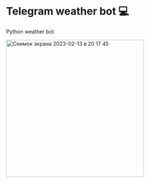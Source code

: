 # Telegram weather bot 💻
Python weather bot

<img width="374" alt="Снимок экрана 2023-02-13 в 20 17 45" src="https://user-images.githubusercontent.com/125242732/218497336-9068d219-76ac-47a8-9f93-0e5c9e1ef166.png">

